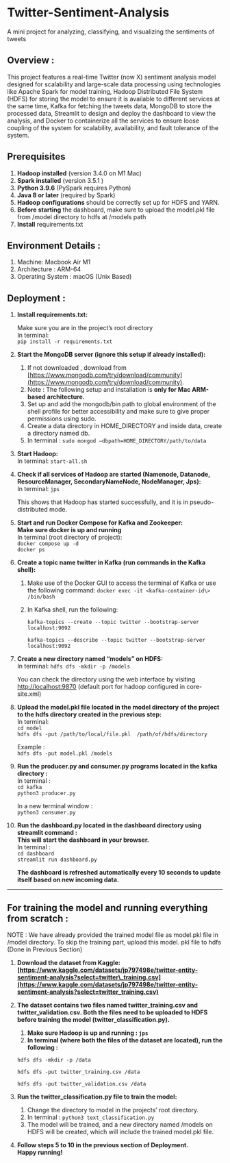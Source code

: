 # Twitter-Sentiment-Analysis
A mini project for analyzing, classifying, and visualizing the sentiments of tweets

## **Overview :** 

This project features a real-time Twitter (now X) sentiment analysis model designed for scalability and large-scale data processing using technologies like Apache Spark for model training, Hadoop Distributed File System (HDFS) for storing the model to ensure it is available to different services at the same time, Kafka for fetching the tweets data, MongoDB to store the processed data, Streamlit to design and deploy the dashboard to view the analysis, and Docker to containerize all the services to ensure loose coupling of the system for scalability, availability, and fault tolerance of the system.

## **Prerequisites**

1. **Hadoop installed** (version 3.4.0 on M1 Mac)  
2. **Spark installed** (version 3.5.1 )  
3. **Python 3.9.6** (PySpark requires Python)  
4. **Java 8 or later** (required by Spark)  
5. **Hadoop configurations** should be correctly set up for HDFS and YARN.  
6. **Before starting** the dashboard, make sure to upload the model.pkl file from /model directory to hdfs at /models path  
7. **Install** requirements.txt

## **Environment Details :** 

1. Machine: Macbook Air M1  
2. Architecture : ARM-64  
3. Operating System : macOS (Unix Based)

## **Deployment :**

1. **Install requirements.txt:** 

	Make sure you are in the project’s root directory  
    In terminal:  
    `pip install -r requirements.txt`  
	

2. **Start the MongoDB server (ignore this setup if already installed):**  
   1. If not downloaded , download from [https://www.mongodb.com/try/download/community](https://www.mongodb.com/try/download/community).   
   2. Note : The following setup and installation is **only for Mac ARM-based architecture.**  
   3. Set up and add the mongodb/bin path to global environment of the shell profile for better accessibility and make sure to give proper permissions using sudo.  
   4. Create a data directory in HOME\_DIRECTORY and inside data, create a directory named db.  
   5. In terminal : `sudo mongod –dbpath=HOME_DIRECTORY/path/to/data`

 


3. **Start Hadoop:**  
   In terminal: 
   `start-all.sh`

4. **Check if all services of Hadoop are started (Namenode, Datanode, ResourceManager, SecondaryNameNode, NodeManager, Jps):**   
   In terminal: `jps`

    This shows that Hadoop has started successfully, and it is in pseudo-distributed mode.

5. **Start and run Docker Compose for Kafka and Zookeeper:**  
   **Make sure docker is up and running**  
   In terminal (root directory of project):   
   `docker compose up -d`  
   `docker ps`

6. **Create a topic name twitter in Kafka (run commands in the Kafka shell):**  
   1. Make use of the Docker GUI to access the terminal of Kafka or use the following command: `docker exec -it <kafka-container-id\> /bin/bash`  
   2. In Kafka shell, run the following:  
        
      `kafka-topics --create --topic twitter --bootstrap-server localhost:9092`  
         
      `kafka-topics --describe --topic twitter --bootstrap-server localhost:9092`

7. **Create a new directory named “models” on HDFS:**   
   In terminal: 
    `hdfs dfs -mkdir -p /models`

    You can check the directory using the web interface by visiting [http://localhost:9870](http://localhost:9870) (default port for hadoop configured in core-site.xml)

8. **Upload the model.pkl file located in the model directory of the project to the hdfs directory created in the previous step:**  
   In terminal:   
   `cd model`  
    `hdfs dfs -put /path/to/local/file.pkl  /path/of/hdfs/directory`
  

    Example :  
    `hdfs dfs -put model.pkl /models`

9. **Run the producer.py and consumer.py programs located in the kafka directory :**   
   In terminal :   
   `cd kafka`   
   `python3 producer.py`  
     
   In a new terminal window :   
   `python3 consumer.py`

10. **Run the dashboard.py located in the dashboard directory using streamlit command :**  
    **This will start the dashboard in your browser.**   
    In terminal :   
    `cd dashboard`   
    `streamlit run dashboard.py`   
      
    **The dashboard is refreshed automatically every 10 seconds to update itself based on new incoming data.**
   
***  

## **For training the model and running everything from scratch :** 

NOTE : We have already provided the trained model file as model.pkl file in /model directory. To skip the training part, upload this model. pkl file to hdfs (Done in Previous Section)

1. **Download the dataset from Kaggle: [https://www.kaggle.com/datasets/jp797498e/twitter-entity-sentiment-analysis?select=twitter\_training.csv](https://www.kaggle.com/datasets/jp797498e/twitter-entity-sentiment-analysis?select=twitter_training.csv)**  
     
2. **The dataset contains two files named twitter\_training.csv and twitter\_validation.csv. Both the files need to be uploaded to HDFS before training the model (twitter\_classification.py).**  
   1. **Make sure Hadoop is up and running : `jps`**   
   2. **In terminal (where both the files of the dataset are located), run the following :**

   `hdfs dfs -mkdir -p /data` 

   `hdfs dfs -put twitter_training.csv /data`

   `hdfs dfs -put twitter_validation.csv /data`

   

3. **Run the twitter\_classification.py file to train the model:**  
   1. Change the directory to model in the projects’ root directory.  
   2. In terminal : `python3 text_classification.py`  
   3. The model will be trained, and a new directory named /models on HDFS will be created, which will include the trained model.pkl file.

		

4. **Follow steps 5 to 10 in the previous section of Deployment.**  
   **Happy running\!**


